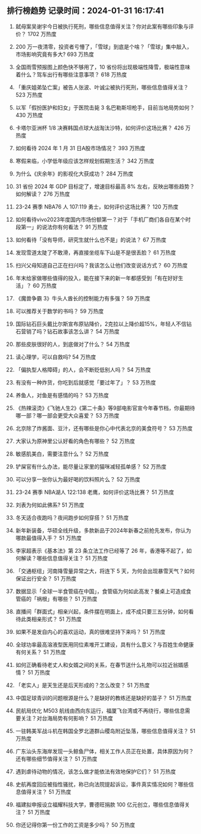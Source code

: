 
## 排行榜趋势 记录时间：2024-01-31 16:17:41
  
  1. 弑母案吴谢宇今日被执行死刑，哪些信息值得关注？你对此案有哪些印象与评价？ 1702 万热度
    
  2. 200 万一夜清零，投资者亏懵了，「雪球」到底是个啥？「雪球」集中敲入，市场影响究竟有多大? 693 万热度
    
  3. 全国雨雪预报图上颜色快不够用了，10 省份将出现极端性降雪，极端性意味着什么？驾车出行有哪些注意事项？ 618 万热度
    
  4. 「重庆姐弟坠亡案」被告人张波、叶诚尘被执行死刑，哪些信息值得关注？ 523 万热度
    
  5. 以军「假扮医护和妇女」于医院击毙 3 名巴勒斯坦枪手，目前当地局势如何？ 430 万热度
    
  6. 卡塔尔亚洲杯 1/8 决赛韩国点球大战淘汰沙特，如何评价这场比赛？ 426 万热度
    
  7. 如何看待 2024 年 1 月 31 日A股市场情况？ 393 万热度
    
  8. 寒假来临，小学低年级应该怎样规划假期生活？ 342 万热度
    
  9. 为什么《庆余年》的影视化大获成功？ 284 万热度
    
  10. 31 省份 2024 年 GDP 目标定了，增速目标最高 8% 左右，反映出哪些趋势？如何解读？ 276 万热度
    
  11. 23-24 赛季 NBA76 人 107:119 勇士，如何评价这场比赛？ 120 万热度
    
  12. 如何看待vivo2023年度国内市场份额第一？对于「手机厂商们各自在某个时段第一」的说法你有何看法？ 91 万热度
    
  13. 如何看待「没有导师，研究生就什么也不是」的说法？ 67 万热度
    
  14. 发现雪道太陡了不敢滑，再直接坐缆车下山是不是很丢脸？ 61 万热度
    
  15. 扫兴父母知道自己正在扫兴吗？我该怎么让他们改变说话方式？ 60 万热度
    
  16. 年末给家做哪些值得的投入，能在接下来的新一年都感受到「有在好好生活」？ 60 万热度
    
  17. 《魔兽争霸 3》牛头人酋长的控制能力有多强？ 59 万热度
    
  18. 可以推荐关于数学的书吗？ 59 万热度
    
  19. 国际钻石巨头戴比尔斯宣布原钻降价，2克拉以上降价超15%，年轻人不信钻石营销了吗？钻石故事该怎么讲？ 54 万热度
    
  20. 那些皮肤很好的人，到底做对了什么？ 54 万热度
    
  21. 读心理学，可以自救吗? 54 万热度
    
  22. 「偏执型人格障碍」的人，会不断贬低别人吗？ 54 万热度
    
  23. 有没有一种炸货，你吃到后就感觉「要过年了」？ 53 万热度
    
  24. 养鱼人，对鱼是有感情的吗？ 53 万热度
    
  25. 《热辣滚烫》《飞驰人生2》《第二十条》等9部电影官宣今年春节档，你最期待哪一部？哪一部会更受大众喜爱？ 53 万热度
    
  26. 北京除了炸酱面、豆汁，还有哪些是你心中代表北京的美食符号？ 53 万热度
    
  27. 大家认为原神里公认好看的角色有哪些？ 52 万热度
    
  28. 敏感肌美白，需要注意什么？ 52 万热度
    
  29. 铲屎官有什么办法，能尽量让家里的猫咪减轻孤单感？ 52 万热度
    
  30. 可以分享一张你认为最好喝的饮料照片么？ 52 万热度
    
  31. 23-24 赛季 NBA湖人 122:138 老鹰，如何评价这场比赛？ 51 万热度
    
  32. 刘表为何如此佛系? 51 万热度
    
  33. 冬天适合夜跑吗？夜间跑步如何穿搭？ 51 万热度
    
  34. 新年新装备，华硕全线升级，多款新品于2024年新春之前抢先发布，你认为哪款最值得入手？ 51 万热度
    
  35. 李家超表示《基本法》第 23 条立法工作已经等了 26 年，香港等不起了，如何解读？哪些信息值得关注？ 51 万热度
    
  36. 「交通枢纽」河南降雪量异常之大，将连下 5 天，为何会出现暴雪天气？如何保证出行安全？ 51 万热度
    
  37. 数据显示「全球一半食管癌在中国」，食管癌为何如此高发？餐桌上可造成食管癌的「祸根」有哪些？ 51 万热度
    
  38. 直播间「群面式」相亲兴起，条件摆在明面上，成不成只要三五分钟，如何看待此类相亲形式？ 51 万热度
    
  39. 如果不是发自内心的喜欢运动，真的很难坚持下来吗？ 51 万热度
    
  40. 全球功率最高溶液型医用同位素堆开工建设，具有什么意义？与百姓生命健康有何关系？ 51 万热度
    
  41. 如何正确看待老丈人和女婿之间的关系，在春节送什么礼物可以拉近翁婿感情？ 51 万热度
    
  42. 「老实人」是天生还是后天形成的？怎么改变？ 51 万热度
    
  43. 中国足球青训的问题根源是什么？是缺好的教练还是缺好的苗子？ 51 万热度
    
  44. 民航局优化 M503 航线由西向东运行，福厦飞台湾或不再绕行，哪些信息需要关注？对台海局势有何影响？ 51 万热度
    
  45. 一驻韩美军战斗机在韩国全罗北道群山稷岛附近坠落，哪些信息值得关注？ 51 万热度
    
  46. 广东汕头东海岸发现一头鲸鱼尸体，相关工作人员正在处置，具体原因为何？还有哪些细节值得关注？ 51 万热度
    
  47. 遇到虐待动物的情况，该怎么做才能依法有效地保护它们？ 51 万热度
    
  48. 史航再度回应被指性骚扰，称已向法院提起诉讼，事件真实情况如何？哪些信息值得关注？ 51 万热度
    
  49. 福建拟申报设立福耀科技大学，曹德旺捐款 100 亿元创立，哪些信息值得关注？ 51 万热度
    
  50. 你还记得你第一份工作的工资是多少吗？ 50 万热度
    
